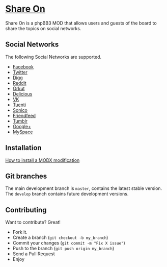 [Share On](https://www.phpbb.com/customise/db/mod/share_on/)
=============
Share On is a phpBB3 MOD that allows users and guests of the board to share the topics on social networks.


Social Networks
-------
The following Social Networks are supported.
* [Facebook](http://www.facebook.com/)
* [Twitter](https://twitter.com/)
* [Digg](http://digg.com/)
* [Reddit](http://www.reddit.com/)
* [Orkut](http://www.orkut.com/)
* [Delicious](http://delicious.com/)
* [VK](http://vk.com/)
* [Tuenti](http://www.tuenti.com/)
* [Sonico](http://www.sonico.com/)
* [Friendfeed](http://friendfeed.com/)
* [Tumblr](http://www.tumblr.com/)
* [Google+](https://plus.google.com/)
* [MySpace](https://myspace.com/)


Installation
-----------
[How to install a MODX modification ](https://www.phpbb.com/community/viewtopic.php?f=71&t=724145)


Git branches
------------
The main development branch is `master`, contains the latest stable version. The `develop` branch contains future development versions.


Contributing
------------
Want to contribute? Great!
* Fork it.
* Create a branch (`git checkout -b my_branch`)
* Commit your changes (`git commit -m "Fix X issue"`)
* Push to the branch (`git push origin my_branch`)
* Send a Pull Request
* Enjoy
